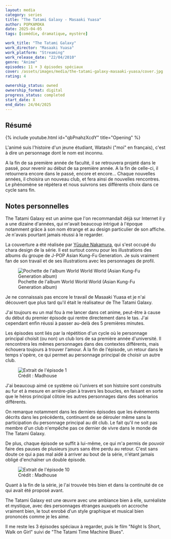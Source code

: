 ```yaml
---
layout: media
category: series
title: "The Tatami Galaxy - Masaaki Yuasa"
author: POPKAMOKA
date: 2025-04-05
tags: [comédie, dramatique, mystère]

work_title: "The Tatami Galaxy"
work_director: "Masaaki Yuasa"
work_platform: "Streaming"
work_release_date: "22/04/2010"
genre: "Anime"
episodes: 11 + 3 épisodes spéciaux
cover: /assets/images/media/the-tatami-galaxy-masaaki-yuasa/cover.jpg
rating: 4

ownership_status: owned
ownership_format: digital
progress_status: completed
start_date: X
end_date: 24/04/2025
---
```


## Résumé
{% include youtube.html id="qbPnahzXcdY" title="Opening" %}

L'animé suis l'histoire d'un jeune étudiant, Watashi ("moi" en français), c'est à dire un personnage dont le nom est inconnu.

A la fin de sa première année de faculté, il se retrouvera projeté dans le passé, pour revenir au début de sa première année. A la fin de celle-ci, il retournera encore dans le passé, encore et encore...
Chaque nouvelles années, il choisira un nouveau club, et fera ainsi de nouvelles rencontres. Le phénomène se répètera et nous suivrons ses différents choix dans ce cycle sans fin.

## Notes personnelles
The Tatami Galaxy est un anime que l'on recommandait déjà sur Internet il y a une dizaine d'années, qui m'avait beaucoup intrigué à l'époque notamment grâce à son nom étrange et au design particulier de son affiche. Je n'avais pourtant jamais réussi à le regarder. 

La couverture a été réalisée par [Yūsuke Nakamura](https://www.instagram.com/yusuke_nakamura_jp/), qui s'est occupé du chara design de la série. Il est surtout connu pour les illustrations des albums du groupe de J-POP Asian Kung-Fu Generation. Je suis vraiment fan de son travail et de ses illustrations avec les personnages de profil.

<figure>
  <img src="{{ '/assets/images/media/the-tatami-galaxy-masaaki-yuasa/world.jpg' | relative_url }}" alt="Pochette de l'album World World World (Asian Kung-Fu Generation album)">
  <figcaption>Pochette de l'album World World World (Asian Kung-Fu Generation album)</figcaption>
</figure>


Je ne connaissais pas encore le travail de Masaaki Yuasa et je n'ai découvert que plus tard qu'il était le réalisateur de The Tatami Galaxy.

J'ai toujours eu un mal fou à me lancer dans cet anime, peut-être à cause du début du premier épisode qui rentre directement dans le tas.
J'ai cependant enfin réussi à passer au-delà des 5 premières minutes.

Les épisodes sont liés par la répétition d'un cycle où le personnage principal choisit (ou non) un club lors de sa première année d'université. Il rencontrera les mêmes personnages dans des contextes différents, mais échouera toujours à trouver l'amour. À la fin de l'épisode, un retour dans le temps s'opère, ce qui permet au personnage principal de choisir un autre club.

<figure>
  <img src="{{ '/assets/images/media/the-tatami-galaxy-masaaki-yuasa/extrait1.png' | relative_url }}" alt="Extrait de l'épisode 1">
  <figcaption>Crédit : Madhouse</figcaption>
</figure>

J'ai beaucoup aimé ce système où l'univers et son histoire sont construits au fur et à mesure en arrière-plan à travers les boucles, en faisant en sorte que le héros principal côtoie les autres personnages dans des scénarios différents.

On remarque notamment dans les derniers épisodes que les événements décrits dans les précédents, continuent de se dérouler même sans la participation du personnage principal au dit club. Le fait qu'il ne soit pas membre d'un club n'empêche pas ce dernier de vivre dans le monde de The Tatami Galaxy.

De plus, chaque épisode se suffit à lui-même, ce qui m'a permis de pouvoir faire des pauses de plusieurs jours sans être perdu au retour. C'est sans doute ce qui a pas mal aidé à arriver au bout de la série, n'étant jamais obligé d'enchaîner un double épisode.

<figure>
  <img src="{{ '/assets/images/media/the-tatami-galaxy-masaaki-yuasa/extrait2.png' | relative_url }}" alt="Extrait de l'épisode 10">
  <figcaption>Crédit : Madhouse</figcaption>
</figure>

Quant à la fin de la série, je l'ai trouvée très bien et dans la continuité de ce qui avait été proposé avant.

The Tatami Galaxy est une œuvre avec une ambiance bien à elle, surréaliste et mystique, avec des personnages étranges auxquels on accroche vraiment bien, le tout enrobé d'un style graphique et musical bien prononcés comme je les aime. 

Il me reste les 3 épisodes spéciaux à regarder, puis le film "Night Is Short, Walk on Girl" suivi de "The Tatami Time Machine Blues".